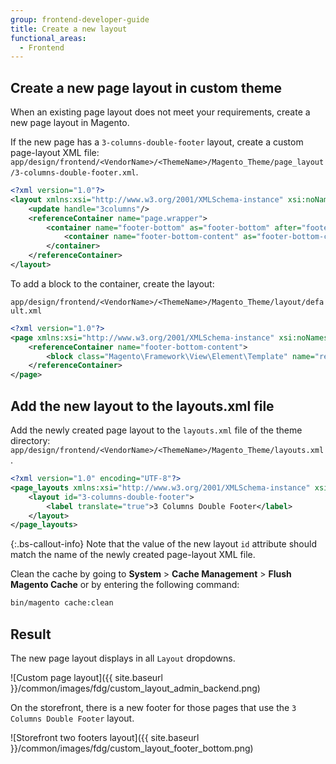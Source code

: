 ```yaml
---
group: frontend-developer-guide
title: Create a new layout
functional_areas:
  - Frontend
---
```


## Create a new page layout in custom theme

When an existing page layout does not meet your requirements, create a new page layout in Magento.

If the new page has a `3-columns-double-footer` layout, create a custom page-layout XML file: `app/design/frontend/<VendorName>/<ThemeName>/Magento_Theme/page_layout/3-columns-double-footer.xml`.

```xml
<?xml version="1.0"?>
<layout xmlns:xsi="http://www.w3.org/2001/XMLSchema-instance" xsi:noNamespaceSchemaLocation="urn:magento:framework:View/Layout/etc/page_layout.xsd">
    <update handle="3columns"/>
    <referenceContainer name="page.wrapper">
        <container name="footer-bottom" as="footer-bottom" after="footer" label="Footer Bottom" htmlTag="footer" htmlClass="page-footer-bottom">
            <container name="footer-bottom-content" as="footer-bottom-content" htmlTag="div" htmlClass="footer content" />
        </container>
    </referenceContainer>
</layout>
```

To add a block to the container, create the layout:

`app/design/frontend/<VendorName>/<ThemeName>/Magento_Theme/layout/default.xml`

```xml
<?xml version="1.0"?>
<page xmlns:xsi="http://www.w3.org/2001/XMLSchema-instance" xsi:noNamespaceSchemaLocation="urn:magento:framework:View/Layout/etc/page_configuration.xsd">
    <referenceContainer name="footer-bottom-content">
        <block class="Magento\Framework\View\Element\Template" name="report.bugs.bottom" template="Magento_Theme::html/bugreport.phtml"/>
    </referenceContainer>
</page>
```

## Add the new layout to the layouts.xml file

Add the newly created page layout to the `layouts.xml` file of the theme directory: `app/design/frontend/<VendorName>/<ThemeName>/Magento_Theme/layouts.xml`.

```xml
<?xml version="1.0" encoding="UTF-8"?>
<page_layouts xmlns:xsi="http://www.w3.org/2001/XMLSchema-instance" xsi:noNamespaceSchemaLocation="urn:magento:framework:View/PageLayout/etc/layouts.xsd">
    <layout id="3-columns-double-footer">
        <label translate="true">3 Columns Double Footer</label>
    </layout>
</page_layouts>
```

{:.bs-callout-info}
Note that the value of the new layout `id` attribute should match the name of the newly created page-layout XML file.

Clean the cache by going to **System** > **Cache Management** > **Flush Magento Cache** or by entering the following command:

```bash
bin/magento cache:clean
```

## Result

The new page layout displays in all `Layout` dropdowns.

![Custom page layout]({{ site.baseurl }}/common/images/fdg/custom_layout_admin_backend.png)

On the storefront, there is a new footer for those pages that use the `3 Columns Double Footer` layout.

![Storefront two footers layout]({{ site.baseurl }}/common/images/fdg/custom_layout_footer_bottom.png)

